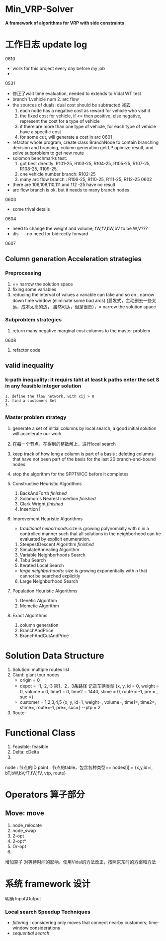 # Min_VRP-Solver
**A framework of algorithms for VRP with side constraints**

# 工作日志 update log
0610
- work for this project every day before my job
- 



0531
- 修正了wait time evaluation, needed to extends to Vidal WT test
- branch  1.vehicle num 2. arc flow
- the sources of duals:  dual cost should be subtracted   减去
    1. each node has a negative cost as reward for vehicle who visit it 
    2. the fixed cost for vehicle, if <= then positive, else negative, represent the cost for a type of vehicle
    3. if there are more than one type of vehicle, for each type of vehicle have a specific cost 
    4. for some cut, will generate a cost in arc 
0601
- refactor whole program, create class BranchNode to contain branching decision and brancing, column generation get LP opimize result, and solve subproblem to get new route
- solomon benchmarks test:
    1. got best         directly: R101-25, R103-25, R104-25, R105-25, R107-25, R108-25, R109-25,
    2. one vehicle number branch: R102-25
    3. many arc flow branch     : R106-25, R110-25, R111-25, R112-25
0602
- there are 106,108,110,111 and 112 -25 have no result
- arc flow branch is ok, but it needs to many branch nodes

0603
- some trival details

0604
- need to change the weight and volume, fW,fV,bW,bV to be W,V???
- dis --- no need for bidirectly forward 

0607
## Column generation Acceleration strategies
### Preprocessing
1. == narrow the solution space
2. fixing some variables
3. reducing the interval of values a variable can take and so on 
, narrow down time window (eliminate some bad arcs)    (启发式，主动删去一些太远，成本太高的边， 虽然可达，但是很贵），= narrow the solution space
### Subproblem strategies
1. return many negative marginal cost columns to the master problem

0608
1. refactor code
## valid inequality
### k-path inequality: it requirs taht at least k paths enter the set S in any feasible integer solution
    1. define the flow network, with xij > 0
    2. find a customers Set
    3. 




### Master problem strategy
1. generate a set of initial columns by local search,  a good initial solution will accelerate our work
2. 在每一个节点，在得到的整数解上，进行local search
3. keep track of how long a column is part of a basis : deleting columns that have not been part of the basis for the last 20 branch-and-bound nodes 
4. stop the algorithm for the SPPTWCC before it completes
 
 
1. Constructive Heuristic Algorithms
    1. BackAndForth *finished*
    2. Solomon`s Nearest insertion *finished*
    3. Clark Wright *finished*
    4. Insertion I
2. Improvement Heuristic Algorithms
    - *traditional neiborhoods*:size is growing polynomially with n in a controlled manner such that all solutions in the neighborhood can be evaluated by explicit enumeration.
    1. SteepestDescent Algorithm *finished*
    2. SimulateAnnealing Algorithm
    3. Variable Neighborhoods Search
    4. Tabu Search
    5. Iterated Local Search
    - *large neighborhoods*: size is growing exponentially with n that cannot be searched explicitly
    6. Large Neighborhood Search
3. Population Heuristic Algorithms
    1. Genetic Algorithm
    2. Memetic Algorithm
4. Exact Algorithms
    1. column generation
    2. BranchAndPrice
    3. BranchAndCutAndPrice
    
# Solution Data Structure
1. Solution: multiple routes list
2. Giant: giant tour  nodes 
    - origin = 0
    - depot = -1,-2,-3   第1，2，3条路径  记录车辆类型   {x, y, id = 0, weight = 0, volume = 0, time1 = 0, time2 = 1440, stime = 0, route = -1, pre = , suc =} 
    - customer = 1,2,3,4,5 {x, y, id=1, weight=, volume=, time1=, time2=, stime=, route=-1, pre=, suc=}  --ptp = 2   
3. Route:

# Functional Class
1. Feasible: feasible
2. Delta: cDelta
3. 



node : 节点的ID
point : 节点的table，包含各种类型== nodes[i] = {x,y,id=i, bT,bW,bV,fT,fW,fV, vtp, route}

# Operators 算子部分
## Move: move
1. node_relocate
2. node_swap
3. 2-opt
4. 2-opt*
5. Or-opt
6. 
增加算子  对等待时间的影响，使用Vidal的方法改正，按照京东时的方案和方法





# 系统 framework 设计
明确  Input\Output

### Local search Speedup Techniques
- *filtering* : considering only moves that connect nearby customers; time-window considerations
- *sequential search*



